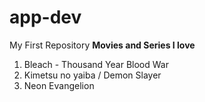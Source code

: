 # app-dev
My First Repository
<strong> Movies and Series I love </strong>
<ol>
  <li>  Bleach - Thousand Year Blood War </li>
  <li>  Kimetsu no yaiba / Demon Slayer </li>
  <li>  Neon Evangelion </li>
</ol>
